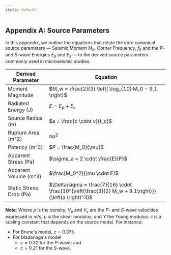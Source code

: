 ```yaml
---
style: default
---
```


## Appendix A: Source Parameters

In this appendix, we outline the equations that relate the core canonical source parameters — Seismic Moment $M_0$, Corner Frequency, $f_0$ and the *P*- and *S*-wave Energies $E_p$ and $E_s$ — to the derived source parameters commonly used in microseismic studies.

| Derived Parameter     | Equation                                                                                                  |
|-----------------------|-----------------------------------------------------------------------------------------------------------|
| Moment Magnitude     | $M_w = \frac{2}{3} \left( \log_{10} M_0 - 9.1 \right)$ | 
| Radiated Energy (J)      | $E = E_p + E_s$                            |
| Source Radius  (m)       | $a = \frac{c \cdot v}{f_c}$
| Rupture Area   (m^2)     |   $\pi a^2$                                   |
| Potency (m^3)              | $P = \frac{M_0}{\mu}$                |
| Apparent Stress  (Pa)     | $\sigma_a = 2 \cdot \frac{E}{P}$    | 
| Apparent Volume (m^3)      |  $\frac{M_0^2}{\mu \cdot E}$    |
| Static Stress Drop (Pa)    | $\Delta\sigma = \frac{7}{16} \cdot \frac{10^{\left(\frac{3}{2} M_w + 9.1\right)}}{\left(a \right)^3}$ |

**Note**: Where $\rho$ is the density, $V_p$ and $V_s$ are the *P*- and *S*-wave velocities expressed in m/s, $\mu$ is the shear modulus, and $Y$ the Young modulus. $c$ is a scaling constant that depends on the source model. For instance:

-   For Brune's model, $c=0.375$
-   For Madariaga's model
	- $c=0.32$ for the *P*-wave; and
    - $c=0.21$ for the *S*-wave.
<!--stackedit_data:
eyJoaXN0b3J5IjpbMTg3Nzg1NTc4NSwtMTUyNzA2NTI2MSwtOT
IzNzY1MzQyLC0xNjQ5NzI1MzAwLC01MzczNzc5ODksLTE0MjU1
MjM2NDEsLTE4OTY5MDU1MzEsMTYzNjMzMDEwNSwtODc5ODI0NT
Q0LDE1NTE2MjQyMDAsLTQ1NjYwMTk2NiwtMTk5NzgxMzA3OSwx
NzQ0NjU2NzldfQ==
-->